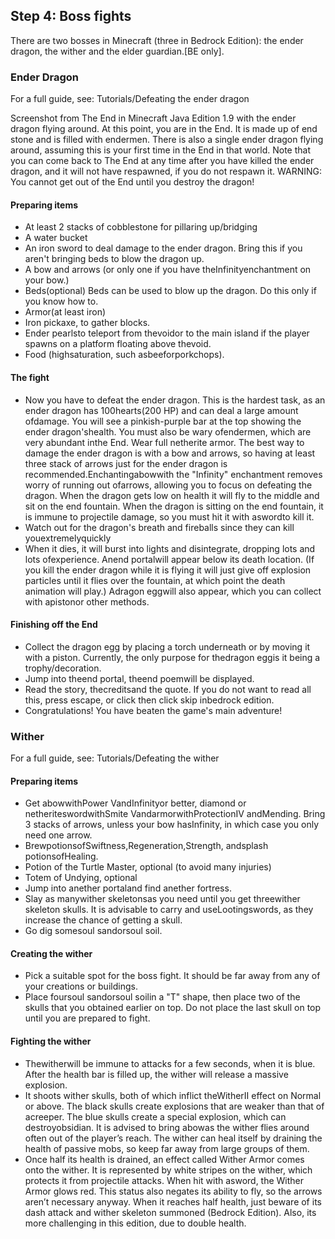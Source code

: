 ## Step 4: Boss fights
There are two bosses in Minecraft (three in Bedrock Edition): the ender dragon, the wither and the elder guardian.‌‌[BE  only]. 

### Ender Dragon
For a full guide, see: Tutorials/Defeating the ender dragon

Screenshot from The End in Minecraft Java Edition 1.9 with the ender dragon flying around.
At this point, you are in the End. It is made up of end stone and is filled with endermen. There is also a single ender dragon flying around, assuming this is your first time in the End in that world. Note that you can come back to The End at any time after you have killed the ender dragon, and it will not have respawned, if you do not respawn it. WARNING: You cannot get out of the End until you destroy the dragon!

#### Preparing items
- At least 2 stacks of cobblestone for pillaring up/bridging
- A water bucket
- An iron sword to deal damage to the ender dragon. Bring this if you aren't bringing beds to blow the dragon up.
- A bow and arrows (or only one if you have theInfinityenchantment on your bow.)
- Beds(optional) Beds can be used to blow up the dragon. Do this only if you know how to.
- Armor(at least iron)
- Iron pickaxe, to gather blocks.
- Ender pearlsto teleport from thevoidor to the main island if the player spawns on a platform floating above thevoid.
- Food (highsaturation, such asbeeforporkchops).

#### The fight
- Now you have to defeat the ender dragon. This is the hardest task, as an ender dragon has 100hearts(200 HP) and can deal a large amount ofdamage. You will see a pinkish-purple bar at the top showing the ender dragon'shealth. You must also be wary ofendermen, which are very abundant inthe End. Wear full netherite armor. The best way to damage the ender dragon is with a bow and arrows, so having at least three stack of arrows just for the ender dragon is recommended.Enchantingabowwith the "Infinity" enchantment removes worry of running out ofarrows, allowing you to focus on defeating the dragon. When the dragon gets low on health it will fly to the middle and sit on the end fountain. When the dragon is sitting on the end fountain, it is immune to projectile damage, so you must hit it with aswordto kill it.
- Watch out for the dragon's breath and fireballs since they can kill youextremelyquickly
- When it dies, it will burst into lights and disintegrate, dropping lots and lots ofexperience. Anend portalwill appear below its death location. (If you kill the ender dragon while it is flying it will just give off explosion particles until it flies over the fountain, at which point the death animation will play.)  Adragon eggwill also appear, which you can collect with apistonor other methods.

#### Finishing off the End
- Collect the dragon egg by placing a torch underneath or by moving it with a piston. Currently, the only purpose for thedragon eggis it being a trophy/decoration.
- Jump into theend portal, theend poemwill be displayed.
- Read the story, thecreditsand the quote. If you do not want to read all this, press escape, or click then click skip inbedrock edition.
- Congratulations! You have beaten the game's main adventure!

### Wither
For a full guide, see: Tutorials/Defeating the wither

#### Preparing items
- Get abowwithPower VandInfinityor better, diamond or netheriteswordwithSmite VandarmorwithProtectionIV andMending. Bring 3 stacks of arrows, unless your bow hasInfinity, in which case you only need one arrow.
- BrewpotionsofSwiftness,Regeneration,Strength, andsplash potionsofHealing.
- Potion of the Turtle Master, optional (to avoid many injuries)
- Totem of Undying, optional
- Jump into anether portaland find anether fortress.
- Slay as manywither skeletonsas you need until you get threewither skeleton skulls. It is advisable to carry and useLootingswords, as they increase the chance of getting a skull.
- Go dig somesoul sandorsoul soil.

#### Creating the wither
- Pick a suitable spot for the boss fight. It should be far away from any of your creations or buildings.
- Place foursoul sandorsoul soilin a "T" shape, then place two of the skulls that you obtained earlier on top. Do not place the last skull on top until you are prepared to fight.

#### Fighting the wither
- Thewitherwill be immune to attacks for a few seconds, when it is blue. After the health bar is filled up, the wither will release a massive explosion.
- It shoots wither skulls, both of which inflict theWitherII effect on Normal or above. The black skulls create explosions that are weaker than that of acreeper. The blue skulls create a special explosion, which can destroyobsidian. It is advised to bring abowas the wither flies around often out of the player’s reach. The wither can heal itself by draining the health of passive mobs, so keep far away from large groups of them.
- Once half its health is drained, an effect called Wither Armor comes onto the wither. It is represented by white stripes on the wither, which protects it from projectile attacks. When hit with asword, the Wither Armor glows red. This status also negates its ability to fly, so the arrows aren’t necessary anyway. When it reaches half health, just beware of its dash attack and wither skeleton summoned (Bedrock Edition). Also, its more challenging in this edition, due to double health.

